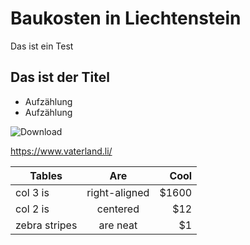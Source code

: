 # Baukosten in Liechtenstein
Das ist ein Test

## Das ist der Titel

* Aufzählung
* Aufzählung

![Download](https://user-images.githubusercontent.com/112934657/210742185-04f1c406-2df4-439f-8f01-55d0d148bba1.jpeg)

https://www.vaterland.li/

| Tables        | Are           | Cool  |
| ------------- |:-------------:| -----:|
| col 3 is      | right-aligned | $1600 |
| col 2 is      | centered      |   $12 |
| zebra stripes | are neat      |    $1 |
